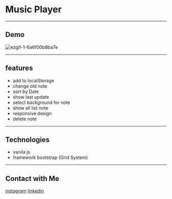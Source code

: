 # Music Player

---

## Demo

![ezgif-1-6a6f00b8ba7e](https://user-images.githubusercontent.com/87765316/130059808-bc995a40-6504-4fb9-be68-71b4e82f93a5.gif)

---

## features

- add to localStorage
- change old note
- sort by Date
- show last update
- select background for note
- show all list note
- responsive design
- delete note

---

## Technologies

- vanila js
- framework bootstrap (Grid System)

---

## Contact with Me

[instagram](https://www.instagram.com/alikhani_developer/)
[linkedin](https://www.linkedin.com/in/amir-hossein-agha-alikhani-060a88217/)
